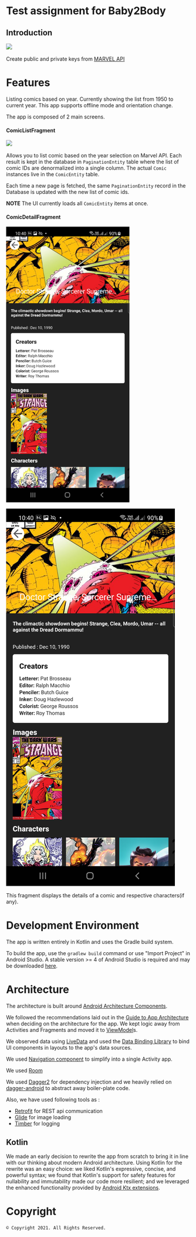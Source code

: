 # Test assignment for Baby2Body

Introduction
-------------
<img src="art/sample.gif" width="336">

Create public and private keys from [MARVEL API](https://developer.marvel.com/)

# Features
Listing comics based on year. Currently showing the list from 1950 to current year.
This app supports offline mode and orientation change.

The app is composed of 2 main screens.
#### ComicListFragment
<img src="art/list.png" width="336">

Allows you to list comic based on the year selection on Marvel API.
Each result is kept in the database in `PaginationEntity` table where
the list of comic IDs are denormalized into a single column.
The actual `Comic` instances live in the `ComicEntity` table.

Each time a new page is fetched, the same `PaginationEntity` record in the
Database is updated with the new list of comic ids.

**NOTE** The UI currently loads all `ComicEntity` items at once.

#### ComicDetailFragment
<img src="art/detail.png" width="336">

![Alt text](art/detail.png?raw=true "Comic Detail")

This fragment displays the details of a comic and respective characters(if any).

# Development Environment

The app is written entirely in Kotlin and uses the Gradle build system.

To build the app, use the `gradlew build` command or use "Import Project" in
Android Studio. A stable version >= 4 of Android Studio is
required and may be downloaded
[here](https://developer.android.com/studio/).

# Architecture

The architecture is built around
[Android Architecture Components](https://developer.android.com/topic/libraries/architecture/).

We followed the recommendations laid out in the
[Guide to App Architecture](https://developer.android.com/jetpack/docs/guide)
when deciding on the architecture for the app. We kept logic away from
Activities and Fragments and moved it to
[ViewModel](https://developer.android.com/topic/libraries/architecture/viewmodel)s.

We observed data using
[LiveData](https://developer.android.com/topic/libraries/architecture/livedata)
and used the [Data Binding Library](https://developer.android.com/topic/libraries/data-binding/)
to bind UI components in layouts to the app's data sources.

We used [Navigation component](https://developer.android.com/guide/navigation)
to simplify into a single Activity app.

We used [Room](https://developer.android.com/jetpack/androidx/releases/room)

We used [Dagger2](https://github.com/google/dagger) for dependency injection
and we heavily relied on
[dagger-android](https://google.github.io/dagger/android.html) to abstract away
boiler-plate code.

Also, we have used following tools as :
* [Retrofit](https://square.github.io/retrofit/) for REST api communication
* [Glide](https://bumptech.github.io/glide/) for image loading
* [Timber](https://github.com/JakeWharton/timber) for logging

## Kotlin

We made an early decision to rewrite the app from scratch to bring it in line
with our thinking about modern Android architecture. Using Kotlin for the
rewrite was an easy choice: we liked Kotlin's expressive, concise, and
powerful syntax; we found that Kotlin's support for safety features for
nullability and immutability made our code more resilient; and we leveraged the
enhanced functionality provided by
[Android Ktx extensions](https://developer.android.com/kotlin/ktx).

# Copyright
    © Copyright 2021. All Rights Reserved.
